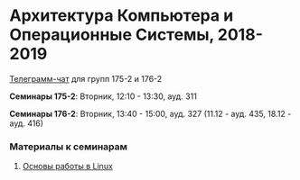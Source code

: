 # Архитектура Компьютера и Операционные Системы, 2018-2019

[Телеграмм-чат](https://t-do.ru/joinchat/A1QZuRKSU4kST25wU-pwCA) для групп 175-2 и 176-2

**Семинары 175-2**: Вторник, 12:10 - 13:30, ауд. 311

**Семинары 176-2**: Вторник, 13:40 - 15:00, ауд. 327 (11.12 - ауд. 435, 18.12 - ауд. 416)

### Материалы к семинарам
1. [Основы работы в Linux](seminars/01/)

